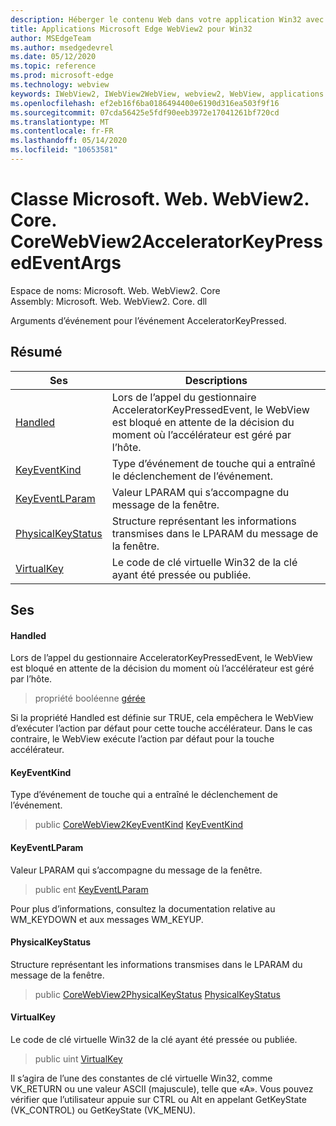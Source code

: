 ```yaml
---
description: Héberger le contenu Web dans votre application Win32 avec le contrôle Microsoft Edge WebView2
title: Applications Microsoft Edge WebView2 pour Win32
author: MSEdgeTeam
ms.author: msedgedevrel
ms.date: 05/12/2020
ms.topic: reference
ms.prod: microsoft-edge
ms.technology: webview
keywords: IWebView2, IWebView2WebView, webview2, WebView, applications Win32, Win32, Edge, ICoreWebView2, ICoreWebView2Controller, contrôle de navigateur, html Edge
ms.openlocfilehash: ef2eb16f6ba0186494400e6190d316ea503f9f16
ms.sourcegitcommit: 07cda56425e5fdf90eeb3972e17041261bf720cd
ms.translationtype: MT
ms.contentlocale: fr-FR
ms.lasthandoff: 05/14/2020
ms.locfileid: "10653581"
---
```

# Classe Microsoft. Web. WebView2. Core. CoreWebView2AcceleratorKeyPressedEventArgs 

Espace de noms: Microsoft. Web. WebView2. Core \
Assembly: Microsoft. Web. WebView2. Core. dll

Arguments d’événement pour l’événement AcceleratorKeyPressed.

## Résumé

 Ses                        | Descriptions
--------------------------------|---------------------------------------------
[Handled](#handled) | Lors de l’appel du gestionnaire AcceleratorKeyPressedEvent, le WebView est bloqué en attente de la décision du moment où l’accélérateur est géré par l’hôte.
[KeyEventKind](#keyeventkind) | Type d’événement de touche qui a entraîné le déclenchement de l’événement.
[KeyEventLParam](#keyeventlparam) | Valeur LPARAM qui s’accompagne du message de la fenêtre.
[PhysicalKeyStatus](#physicalkeystatus) | Structure représentant les informations transmises dans le LPARAM du message de la fenêtre.
[VirtualKey](#virtualkey) | Le code de clé virtuelle Win32 de la clé ayant été pressée ou publiée.

## Ses

#### Handled 

Lors de l’appel du gestionnaire AcceleratorKeyPressedEvent, le WebView est bloqué en attente de la décision du moment où l’accélérateur est géré par l’hôte.

> propriété booléenne [gérée](#handled)

Si la propriété Handled est définie sur TRUE, cela empêchera le WebView d’exécuter l’action par défaut pour cette touche accélérateur. Dans le cas contraire, le WebView exécute l’action par défaut pour la touche accélérateur.

#### KeyEventKind 

Type d’événement de touche qui a entraîné le déclenchement de l’événement.

> public [CoreWebView2KeyEventKind](./namespace-microsoft-web-webview2-core.md) [KeyEventKind](#keyeventkind)

#### KeyEventLParam 

Valeur LPARAM qui s’accompagne du message de la fenêtre.

> public ent [KeyEventLParam](#keyeventlparam)

Pour plus d’informations, consultez la documentation relative au WM_KEYDOWN et aux messages WM_KEYUP.

#### PhysicalKeyStatus 

Structure représentant les informations transmises dans le LPARAM du message de la fenêtre.

> public [CoreWebView2PhysicalKeyStatus](microsoft-web-webview2-core-corewebview2physicalkeystatus.md) [PhysicalKeyStatus](#physicalkeystatus)

#### VirtualKey 

Le code de clé virtuelle Win32 de la clé ayant été pressée ou publiée.

> public uint [VirtualKey](#virtualkey)

Il s’agira de l’une des constantes de clé virtuelle Win32, comme VK_RETURN ou une valeur ASCII (majuscule), telle que «A». Vous pouvez vérifier que l’utilisateur appuie sur CTRL ou Alt en appelant GetKeyState (VK_CONTROL) ou GetKeyState (VK_MENU).

